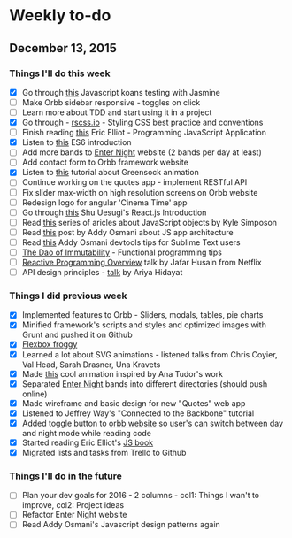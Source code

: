 # Weekly to-do

## December 13, 2015

### Things I'll do this week
- [x] Go through [this](https://github.com/mrdavidlaing/javascript-koans) Javascript koans testing with Jasmine
- [ ] Make Orbb sidebar responsive - toggles on click
- [ ] Learn more about TDD and start using it in a project
- [x] Go through - [rscss.io](http://rscss.io/index.html) - Styling CSS best practice and conventions
- [ ] Finish reading [this](https://ericelliottjs.com/product/programming-javascript-applications-paper-ebook-bundle/) Eric Elliot - Programming JavaScript Application
- [x] Listen to [this](https://www.youtube.com/watch?v=3QOh955yh0Y&feature=youtu.be&a) ES6 introduction
- [ ] Add more bands to [Enter Night](http://www.enter-night.com) website (2 bands per day at least)
- [ ] Add contact form to Orbb framework website
- [x] Listen to [this](http://webdesign.tutsplus.com/courses/greensock-animation-platform-first-steps) tutorial about Greensock animation
- [ ] Continue working on the quotes app - implement RESTful API
- [ ] Fix slider max-width on high resolution screens on Orbb website
- [ ] Redesign logo for angular 'Cinema Time' app
- [ ] Go through [this](http://reactfordesigners.com/labs/reactjs-introduction-for-people-who-know-just-enough-jquery-to-get-by/) Shu Uesugi's React.js Introduction
- [ ] Read [this](https://davidwalsh.name/javascript-objects) series of aricles about JavaScript objects by Kyle Simposon
- [ ] Read [this](https://medium.com/google-developers/javascript-application-architecture-on-the-road-to-2015-d8125811101b#.m9ps4ipvv) post by Addy Osmani about JS app architecture
- [ ] Read [this](https://medium.com/google-developers/devtools-tips-for-sublime-text-users-cdd559ee80f8#.w0u538hsc) Addy Osmani devtools tips for Sublime Text users
- [ ] [The Dao of Immutability](https://medium.com/javascript-scene/the-dao-of-immutability-9f91a70c88cd#.nlefv847s) - Functional programming tips
- [ ] [Reactive Programming Overview](https://www.youtube.com/watch?v=dwP1TNXE6fc) talk by Jafar Husain from Netflix
- [ ] API design principles - [talk](https://www.youtube.com/watch?v=HYl7ReNB5TA) by Ariya Hidayat

### Things I did previous week
- [x] Implemented features to Orbb - Sliders, modals, tables, pie charts
- [x] Minified framework's scripts and styles and optimized images with Grunt and pushed it on Github
- [x] [Flexbox froggy](http://flexboxfroggy.com/)
- [x] Learned a lot about SVG animations - listened talks from Chris Coyier, Val Head, Sarah Drasner, Una Kravets
- [x] Made [this](http://codepen.io/alcibiades13/pen/eJNNao) cool animation inspired by Ana Tudor's work
- [x] Separated [Enter Night](http://www.enter-night.com) bands into different directories (should push online)
- [x] Made wireframe and basic design for new "Quotes" web app
- [x] Listened to Jeffrey Way's "Connected to the Backbone" tutorial
- [x] Added toggle button to [orbb website](http://orbbframework.com) so user's can switch between day and night mode while reading code
- [x] Started reading Eric Elliot's [JS book](https://ericelliottjs.com/product/programming-javascript-applications-paper-ebook-bundle/)
- [x] Migrated lists and tasks from Trello to Github

### Things I'll do in the future

- [ ] Plan your dev goals for 2016 - 2 columns - col1: Things I wan't to improve, col2: Project ideas
- [ ] Refactor Enter Night website
- [ ] Read Addy Osmani's Javascript design patterns again
